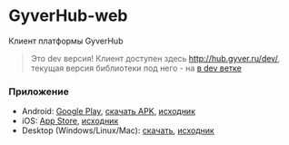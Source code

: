 # GyverHub-web
Клиент платформы GyverHub

> Это dev версия! Клиент доступен здесь http://hub.gyver.ru/dev/, текущая версия библиотеки под него - на [в dev ветке](https://github.com/GyverLibs/GyverHub/tree/dev)

### Приложение
- Android: [Google Play](https://play.google.com/store/apps/details?id=ru.alexgyver.GyverHub), [скачать APK](https://github.com/GyverLibs/GyverHub-app/releases/latest), [исходник](https://github.com/GyverLibs/GyverHub-app)
- iOS: [App Store](https://apps.apple.com/kz/app/gyverhub/id6474273925), [исходник](https://github.com/GyverLibs/GyverHub-app)
- Desktop (Windows/Linux/Mac): [скачать](https://github.com/neko-neko-nyan/gyverhub-desktop/releases/latest), [исходник](https://github.com/neko-neko-nyan/gyverhub-desktop)
